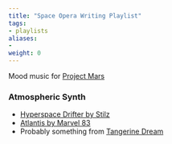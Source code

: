 ```yaml
---
title: "Space Opera Writing Playlist"
tags:
- playlists
aliases:
-
weight: 0
---
```


Mood music for [Project Mars](/notes/project-mars)

### Atmospheric Synth
* [Hyperspace Drifter by Stilz](https://newretrowave.bandcamp.com/album/hyperspace-drifter-3)
* [Atlantis by Marvel 83](https://marvel83.bandcamp.com/album/atlantis)
* Probably something from [Tangerine Dream](https://www.tangerinedreammusic.com/)
